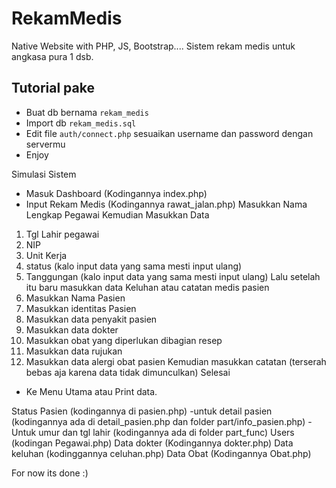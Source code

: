 # RekamMedis

Native Website with PHP, JS, Bootstrap....
Sistem rekam medis untuk angkasa pura 1 dsb.

Tutorial pake
-

- Buat db bernama <code>rekam_medis</code>
- Import db <code>rekam_medis.sql</code>
- Edit file <code>auth/connect.php</code> sesuaikan username dan password dengan servermu
- Enjoy

Simulasi Sistem
- Masuk Dashboard (Kodingannya index.php)
- Input Rekam Medis (Kodingannya rawat_jalan.php)
Masukkan Nama Lengkap Pegawai 
Kemudian Masukkan Data
1. Tgl Lahir pegawai
2. NIP
3. Unit Kerja
4. status (kalo input data yang sama mesti input ulang)
5. Tanggungan (kalo input data yang sama mesti input ulang)
Lalu setelah itu baru masukkan data Keluhan atau catatan medis pasien
1. Masukkan Nama Pasien 
2. Masukkan identitas Pasien
3. Masukkan data penyakit pasien
4. Masukkan data dokter
5. Masukkan obat yang diperlukan dibagian resep
6. Masukkan data rujukan
7. Masukkan data alergi obat pasien
Kemudian masukkan catatan (terserah bebas aja karena data tidak dimunculkan)
Selesai
- Ke Menu Utama atau Print data.

Status Pasien (kodingannya di pasien.php)
-untuk detail pasien (kodingannya ada di detail_pasien.php dan folder part/info_pasien.php)
-Untuk umur dan tgl lahir (kodingannya ada di folder part_func)
Users (kodingan Pegawai.php)
Data dokter (Kodingannya dokter.php)
Data keluhan (kodinggannya celuhan.php)
Data Obat (Kodingannya Obat.php)


For now its done :)